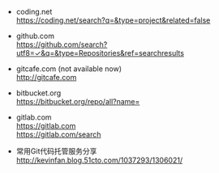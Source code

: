 * coding.net   
https://coding.net/search?q=&type=project&related=false  

* github.com  
https://github.com/search?utf8=✓&q=&type=Repositories&ref=searchresults  

* gitcafe.com  (not available now)  
http://gitcafe.com  

* bitbucket.org  
https://bitbucket.org/repo/all?name=  

* gitlab.com  
https://gitlab.com  
https://gitlab.com/search  

* 常用Git代码托管服务分享  
http://kevinfan.blog.51cto.com/1037293/1306021/  
